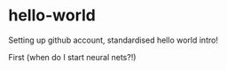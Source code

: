 # hello-world
Setting up github account, standardised hello world intro!

First (when do I start neural nets?!)
